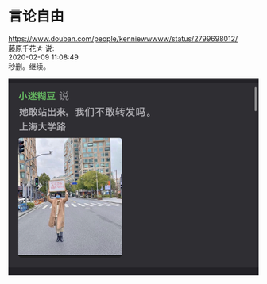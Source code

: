 ﻿# 言论自由

https://www.douban.com/people/kenniewwwww/status/2799698012/   
藤原千花☆ 说:   
2020-02-09 11:08:49   
秒删。继续。   

<img src="https://github.com/markmeloon/GFW/blob/master/2020/2020-02-08_%E8%A8%80%E8%AE%BA%E8%87%AA%E7%94%B1/01.jpg?raw=true" width=600>

